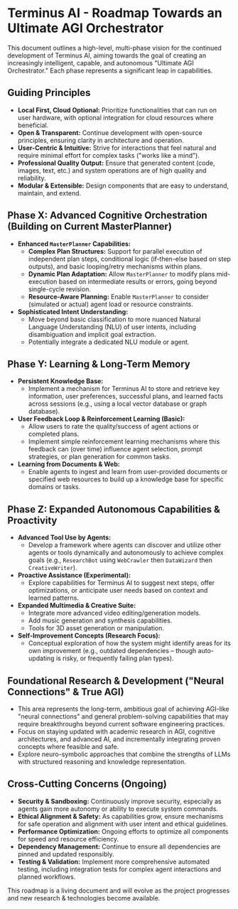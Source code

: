 # Terminus AI - Roadmap Towards an Ultimate AGI Orchestrator

This document outlines a high-level, multi-phase vision for the continued development of Terminus AI, aiming towards the goal of creating an increasingly intelligent, capable, and autonomous "Ultimate AGI Orchestrator." Each phase represents a significant leap in capabilities.

## Guiding Principles
*   **Local First, Cloud Optional:** Prioritize functionalities that can run on user hardware, with optional integration for cloud resources where beneficial.
*   **Open & Transparent:** Continue development with open-source principles, ensuring clarity in architecture and operation.
*   **User-Centric & Intuitive:** Strive for interactions that feel natural and require minimal effort for complex tasks ("works like a mind").
*   **Professional Quality Output:** Ensure that generated content (code, images, text, etc.) and system operations are of high quality and reliability.
*   **Modular & Extensible:** Design components that are easy to understand, maintain, and extend.

## Phase X: Advanced Cognitive Orchestration (Building on Current MasterPlanner)
*   **Enhanced `MasterPlanner` Capabilities:**
    *   **Complex Plan Structures:** Support for parallel execution of independent plan steps, conditional logic (if-then-else based on step outputs), and basic looping/retry mechanisms within plans.
    *   **Dynamic Plan Adaptation:** Allow `MasterPlanner` to modify plans mid-execution based on intermediate results or errors, going beyond single-cycle revision.
    *   **Resource-Aware Planning:** Enable `MasterPlanner` to consider (simulated or actual) agent load or resource constraints.
*   **Sophisticated Intent Understanding:**
    *   Move beyond basic classification to more nuanced Natural Language Understanding (NLU) of user intents, including disambiguation and implicit goal extraction.
    *   Potentially integrate a dedicated NLU module or agent.

## Phase Y: Learning & Long-Term Memory
*   **Persistent Knowledge Base:**
    *   Implement a mechanism for Terminus AI to store and retrieve key information, user preferences, successful plans, and learned facts across sessions (e.g., using a local vector database or graph database).
*   **User Feedback Loop & Reinforcement Learning (Basic):**
    *   Allow users to rate the quality/success of agent actions or completed plans.
    *   Implement simple reinforcement learning mechanisms where this feedback can (over time) influence agent selection, prompt strategies, or plan generation for common tasks.
*   **Learning from Documents & Web:**
    *   Enable agents to ingest and learn from user-provided documents or specified web resources to build up a knowledge base for specific domains or tasks.

## Phase Z: Expanded Autonomous Capabilities & Proactivity
*   **Advanced Tool Use by Agents:**
    *   Develop a framework where agents can discover and utilize other agents or tools dynamically and autonomously to achieve complex goals (e.g., `ResearchBot` using `WebCrawler` then `DataWizard` then `CreativeWriter`).
*   **Proactive Assistance (Experimental):**
    *   Explore capabilities for Terminus AI to suggest next steps, offer optimizations, or anticipate user needs based on context and learned patterns.
*   **Expanded Multimedia & Creative Suite:**
    *   Integrate more advanced video editing/generation models.
    *   Add music generation and synthesis capabilities.
    *   Tools for 3D asset generation or manipulation.
*   **Self-Improvement Concepts (Research Focus):**
    *   Conceptual exploration of how the system might identify areas for its own improvement (e.g., outdated dependencies – though auto-updating is risky, or frequently failing plan types).

## Foundational Research & Development ("Neural Connections" & True AGI)
*   This area represents the long-term, ambitious goal of achieving AGI-like "neural connections" and general problem-solving capabilities that may require breakthroughs beyond current software engineering practices.
*   Focus on staying updated with academic research in AGI, cognitive architectures, and advanced AI, and incrementally integrating proven concepts where feasible and safe.
*   Explore neuro-symbolic approaches that combine the strengths of LLMs with structured reasoning and knowledge representation.

## Cross-Cutting Concerns (Ongoing)
*   **Security & Sandboxing:** Continuously improve security, especially as agents gain more autonomy or ability to execute system commands.
*   **Ethical Alignment & Safety:** As capabilities grow, ensure mechanisms for safe operation and alignment with user intent and ethical guidelines.
*   **Performance Optimization:** Ongoing efforts to optimize all components for speed and resource efficiency.
*   **Dependency Management:** Continue to ensure all dependencies are pinned and updated responsibly.
*   **Testing & Validation:** Implement more comprehensive automated testing, including integration tests for complex agent interactions and planned workflows.

This roadmap is a living document and will evolve as the project progresses and new research & technologies become available.
